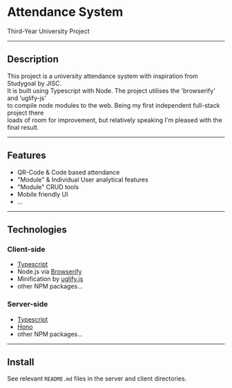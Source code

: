 # Attendance System
Third-Year University Project
***
## Description
This project is a university attendance system with inspiration from Studygoal by JISC.\
It is built using Typescript with Node. The project utilises the 'browserify' and 'uglify-js'\
to compile node modules to the web. Being my first independent full-stack project there\
loads of room for improvement, but relatively speaking I'm pleased with the final result.
***
## Features
* QR-Code & Code based attendance 
* "Module" & Individual User analytical features
* "Module" CRUD tools
* Mobile friendly UI
* ...
***
## Technologies
### Client-side
* [Typescript](https://github.com/Microsoft/TypeScript)
* Node.js via [Browserify](https://github.com/browserify/browserify)
* Minification by [uglify.js](https://github.com/mishoo/UglifyJS)
* other NPM packages...
### Server-side
* [Typescript](https://github.com/Microsoft/TypeScript)
* [Hono](https://github.com/honojs/hono)
* other NPM packages...
***
## Install 
See relevant `README.md` files in the server and client directories.
